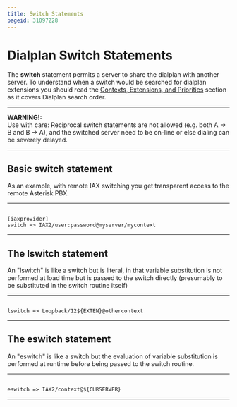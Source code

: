 ```yaml
---
title: Switch Statements
pageid: 31097228
---
```


Dialplan Switch Statements
==========================

The **switch** statement permits a server to share the dialplan with another server. To understand when a switch would be searched for dialplan extensions you should read the [Contexts, Extensions, and Priorities](/Configuration/Dialplan/Contexts-Extensions-and-Priorities) section as it covers Dialplan search order.




---

**WARNING!:**   
Use with care: Reciprocal switch statements are not allowed (e.g. both A -> B and B -> A), and the switched server need to be on-line or else dialing can be severely delayed.

  



---


Basic switch statement
----------------------

As an example, with remote IAX switching you get transparent access to the remote Asterisk PBX.




---

  
  


```

[iaxprovider]
switch => IAX2/user:password@myserver/mycontext

```



---


The lswitch statement
---------------------

An "lswitch" is like a switch but is literal, in that variable substitution is not performed at load time but is passed to the switch directly (presumably to be substituted in the switch routine itself)




---

  
  


```

lswitch => Loopback/12${EXTEN}@othercontext

```



---


The eswitch statement
---------------------

An "eswitch" is like a switch but the evaluation of variable substitution is performed at runtime before being passed to the switch routine.




---

  
  


```

eswitch => IAX2/context@${CURSERVER}

```



---


 

 

